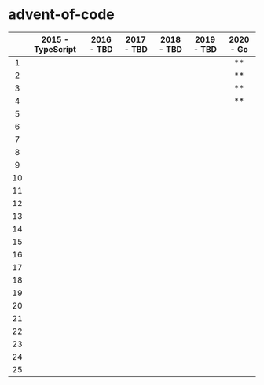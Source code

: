 # advent-of-code

|    | 2015 - TypeScript | 2016 - TBD | 2017 - TBD | 2018 - TBD | 2019 - TBD | 2020 - Go |
|:--:|:-----------------:|:----------:|:----------:|:----------:|:----------:|:---------:|
|  1 |                   |            |            |            |            |     **    |
|  2 |                   |            |            |            |            |     **    |
|  3 |                   |            |            |            |            |     **    |
|  4 |                   |            |            |            |            |     **    |
|  5 |                   |            |            |            |            |           |
|  6 |                   |            |            |            |            |           |
|  7 |                   |            |            |            |            |           |
|  8 |                   |            |            |            |            |           |
|  9 |                   |            |            |            |            |           |
| 10 |                   |            |            |            |            |           |
| 11 |                   |            |            |            |            |           |
| 12 |                   |            |            |            |            |           |
| 13 |                   |            |            |            |            |           |
| 14 |                   |            |            |            |            |           |
| 15 |                   |            |            |            |            |           |
| 16 |                   |            |            |            |            |           |
| 17 |                   |            |            |            |            |           |
| 18 |                   |            |            |            |            |           |
| 19 |                   |            |            |            |            |           |
| 20 |                   |            |            |            |            |           |
| 21 |                   |            |            |            |            |           |
| 22 |                   |            |            |            |            |           |
| 23 |                   |            |            |            |            |           |
| 24 |                   |            |            |            |            |           |
| 25 |                   |            |            |            |            |           |


